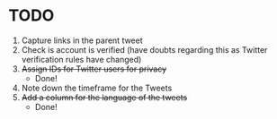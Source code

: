 # TODO

1. Capture links in the parent tweet
2. Check is account is verified (have doubts regarding this as Twitter verification rules have changed)
3. ~~Assign IDs for Twitter users for privacy~~
    - Done!
4. Note down the timeframe for the Tweets
5. ~~Add a column for the language of the tweets~~
    - Done!
